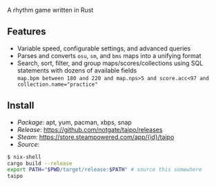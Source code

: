 A rhythm game written in Rust

## Features
* Variable speed, configurable settings, and advanced queries  
* Parses and converts `osu`, `sm`, and `bms` maps into a unifying format  
* Search, sort, filter, and group maps/scores/collections using SQL statements with dozens of available fields  
`map.bpm between 180 and 220 and map.nps>5 and score.acc<97 and collection.name="practice"`  

## Install
* *Package*: apt, yum, pacman, xbps, snap  
* *Release*: https://github.com/notgate/taipo/releases  
* *Steam*: https://store.steampowered.com/app/{id}/taipo  
* *Source*: 
```bash
$ nix-shell
cargo build --release
export PATH="$PWD/target/release:$PATH" # source this somewhere
taipo
```

